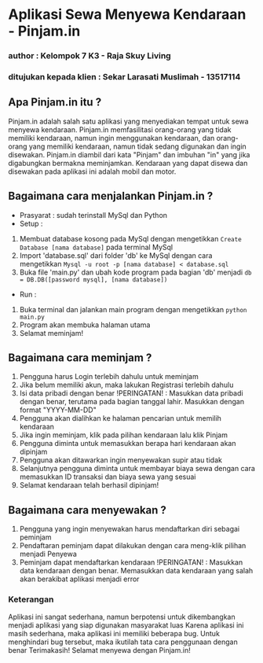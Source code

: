 # Aplikasi Sewa Menyewa Kendaraan - Pinjam.in
### author : Kelompok 7 K3 - Raja Skuy Living
### ditujukan kepada klien : Sekar Larasati Muslimah - 13517114

## Apa Pinjam.in itu ?
Pinjam.in adalah salah satu aplikasi yang menyediakan tempat untuk sewa menyewa kendaraan. 
Pinjam.in memfasilitasi orang-orang yang tidak memiliki kendaraan, namun ingin menggunakan kendaraan, dan orang-orang yang memiliki kendaraan, namun tidak sedang digunakan dan ingin disewakan.
Pinjam.in diambil dari kata "Pinjam" dan imbuhan "in" yang jika digabungkan bermakna meminjamkan.
Kendaraan yang dapat disewa dan disewakan pada aplikasi ini adalah mobil dan motor.

## Bagaimana cara menjalankan Pinjam.in ?
- Prasyarat : sudah terinstall MySql dan Python
- Setup :
1. Membuat database kosong pada MySql dengan mengetikkan `Create Database [nama database]` pada terminal MySql
2. Import 'database.sql' dari folder 'db' ke MySql dengan cara mengetikkan `Mysql -u root -p [nama database] < database.sql`
3. Buka file 'main.py' dan ubah kode program pada bagian 'db' menjadi `db = DB.DB([password mysql], [nama database])`
- Run :
1. Buka terminal dan jalankan main program dengan mengetikkan `python main.py`
2. Program akan membuka halaman utama
3. Selamat meminjam!

## Bagaimana cara meminjam ?
1. Pengguna harus Login terlebih dahulu untuk meminjam
2. Jika belum memiliki akun, maka lakukan Registrasi terlebih dahulu
3. Isi data pribadi dengan benar
!PERINGATAN! : Masukkan data pribadi dengan benar, terutama pada bagian tanggal lahir. Masukkan dengan format "YYYY-MM-DD"
4. Pengguna akan dialihkan ke halaman pencarian untuk memilih kendaraan
5. Jika ingin meminjam, klik pada pilihan kendaraan lalu klik Pinjam
6. Pengguna diminta untuk memasukkan berapa hari kendaraan akan dipinjam
7. Pengguna akan ditawarkan ingin menyewakan supir atau tidak
7. Selanjutnya pengguna diminta untuk membayar biaya sewa dengan cara memasukkan ID transaksi dan biaya sewa yang sesuai
8. Selamat kendaraan telah berhasil dipinjam!

## Bagaimana cara menyewakan ?
1. Pengguna yang ingin menyewakan harus mendaftarkan diri sebagai peminjam
2. Pendaftaran peminjam dapat dilakukan dengan cara meng-klik pilihan menjadi Penyewa
3. Peminjam dapat mendaftarkan kendaraan
!PERINGATAN! : Masukkan data kendaraan dengan benar. Memasukkan data kendaraan yang salah akan berakibat aplikasi menjadi error

### Keterangan
Aplikasi ini sangat sederhana, namun berpotensi untuk dikembangkan menjadi aplikasi yang siap digunakan masyarakat luas
Karena aplikasi ini masih sederhana, maka aplikasi ini memiliki beberapa bug. Untuk menghindari bug tersebut, maka ikutilah tata cara penggunaan dengan benar
Terimakasih! Selamat menyewa dengan Pinjam.in!